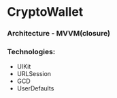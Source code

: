 # CryptoWallet

### Architecture - MVVM(closure)

### Technologies:
- UIKit
- URLSession
- GCD
- UserDefaults
